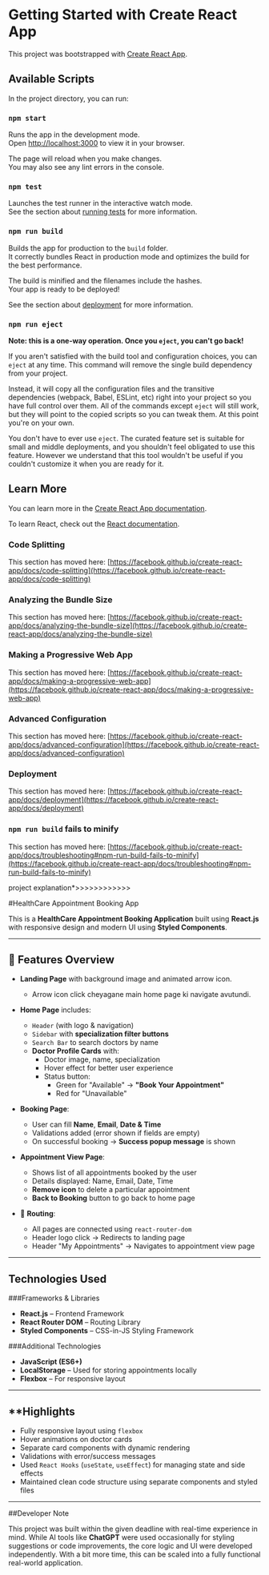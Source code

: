 # Getting Started with Create React App

This project was bootstrapped with [Create React App](https://github.com/facebook/create-react-app).

## Available Scripts

In the project directory, you can run:

### `npm start`

Runs the app in the development mode.\
Open [http://localhost:3000](http://localhost:3000) to view it in your browser.

The page will reload when you make changes.\
You may also see any lint errors in the console.

### `npm test`

Launches the test runner in the interactive watch mode.\
See the section about [running tests](https://facebook.github.io/create-react-app/docs/running-tests) for more information.

### `npm run build`

Builds the app for production to the `build` folder.\
It correctly bundles React in production mode and optimizes the build for the best performance.

The build is minified and the filenames include the hashes.\
Your app is ready to be deployed!

See the section about [deployment](https://facebook.github.io/create-react-app/docs/deployment) for more information.

### `npm run eject`

**Note: this is a one-way operation. Once you `eject`, you can't go back!**

If you aren't satisfied with the build tool and configuration choices, you can `eject` at any time. This command will remove the single build dependency from your project.

Instead, it will copy all the configuration files and the transitive dependencies (webpack, Babel, ESLint, etc) right into your project so you have full control over them. All of the commands except `eject` will still work, but they will point to the copied scripts so you can tweak them. At this point you're on your own.

You don't have to ever use `eject`. The curated feature set is suitable for small and middle deployments, and you shouldn't feel obligated to use this feature. However we understand that this tool wouldn't be useful if you couldn't customize it when you are ready for it.

## Learn More

You can learn more in the [Create React App documentation](https://facebook.github.io/create-react-app/docs/getting-started).

To learn React, check out the [React documentation](https://reactjs.org/).

### Code Splitting

This section has moved here: [https://facebook.github.io/create-react-app/docs/code-splitting](https://facebook.github.io/create-react-app/docs/code-splitting)

### Analyzing the Bundle Size

This section has moved here: [https://facebook.github.io/create-react-app/docs/analyzing-the-bundle-size](https://facebook.github.io/create-react-app/docs/analyzing-the-bundle-size)

### Making a Progressive Web App

This section has moved here: [https://facebook.github.io/create-react-app/docs/making-a-progressive-web-app](https://facebook.github.io/create-react-app/docs/making-a-progressive-web-app)

### Advanced Configuration

This section has moved here: [https://facebook.github.io/create-react-app/docs/advanced-configuration](https://facebook.github.io/create-react-app/docs/advanced-configuration)

### Deployment

This section has moved here: [https://facebook.github.io/create-react-app/docs/deployment](https://facebook.github.io/create-react-app/docs/deployment)

### `npm run build` fails to minify

This section has moved here: [https://facebook.github.io/create-react-app/docs/troubleshooting#npm-run-build-fails-to-minify](https://facebook.github.io/create-react-app/docs/troubleshooting#npm-run-build-fails-to-minify)





project explanation*>>>>>>>>>>>>  

#HealthCare Appointment Booking App

This is a **HealthCare Appointment Booking Application** built using **React.js** with responsive design and modern UI using **Styled Components**.

---

## 🚀 Features Overview

- **Landing Page** with background image and animated arrow icon.
  - Arrow icon click cheyagane main home page ki navigate avutundi.

- **Home Page** includes:
  - `Header` (with logo & navigation)
  - `Sidebar` with **specialization filter buttons**
  - `Search Bar` to search doctors by name
  - **Doctor Profile Cards** with:
    - Doctor image, name, specialization
    - Hover effect for better user experience
    - Status button:
      - Green for "Available" → **"Book Your Appointment"**
      - Red for "Unavailable"

- **Booking Page**:
  - User can fill **Name**, **Email**, **Date & Time**
  - Validations added (error shown if fields are empty)
  - On successful booking → **Success popup message** is shown

- **Appointment View Page**:
  - Shows list of all appointments booked by the user
  - Details displayed: Name, Email, Date, Time
  - **Remove icon** to delete a particular appointment
  - **Back to Booking** button to go back to home page

- 🔗 **Routing**:
  - All pages are connected using `react-router-dom`
  - Header logo click → Redirects to landing page
  - Header "My Appointments" → Navigates to appointment view page

---

## Technologies Used

###Frameworks & Libraries
- **React.js** – Frontend Framework
- **React Router DOM** – Routing Library
- **Styled Components** – CSS-in-JS Styling Framework

###Additional Technologies
- **JavaScript (ES6+)**
- **LocalStorage** – Used for storing appointments locally
- **Flexbox** – For responsive layout

---

## **Highlights

- Fully responsive layout using `flexbox`
- Hover animations on doctor cards
- Separate card components with dynamic rendering
- Validations with error/success messages
- Used `React Hooks` (`useState`, `useEffect`) for managing state and side effects
- Maintained clean code structure using separate components and styled files

---

##Developer Note

This project was built within the given deadline with real-time experience in mind. While AI tools like **ChatGPT** were used occasionally for styling suggestions or code improvements, the core logic and UI were developed independently. With a bit more time, this can be scaled into a fully functional real-world application.


